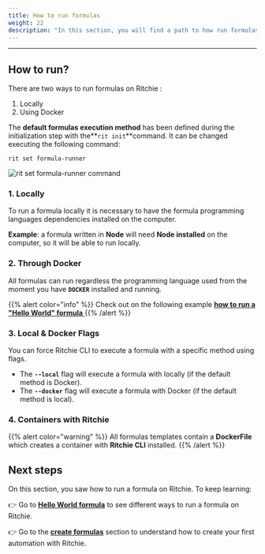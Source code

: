 ```yaml
---
title: How to run formulas
weight: 22
description: "In this section, you will find a path to how run formulas using Ritchie."
---
```


---

## How to run?

There are two ways to run formulas on Ritchie :

1. Locally
2. Using Docker

The **default formulas execution method** has been defined during the initialization step with the**`rit init`**command. It can be changed executing the following command:

```text
rit set formula-runner
```

![rit set formula-runner command](/docs-ritchie/large-gif-1374x404-.gif)

### 1. Locally

To run a formula locally it is necessary to have the formula programming languages dependencies installed on the computer.

**Example**: a formula written in **Node** will need **Node installed** on the computer, so it will be able to run locally.

### 2. Through Docker

All formulas can run regardless the programming language used from the moment you have **`DOCKER`** installed and running.

{{% alert color="info" %}}
Check out on the following example [**how to run a "Hello World" formula** ](commands.md)
{{% /alert %}}

### 3. Local & Docker Flags

You can force Ritchie CLI to execute a formula with a specific method using flags.

- The **`--local`** flag will execute a formula with locally \(if the default method is Docker\).
- The **`--docker`** flag will execute a formula with Docker \(if the default method is local\).

### 4. Containers with Ritchie

{{% alert color="warning" %}}
All formulas templates contain a **DockerFile** which creates a container with **Ritchie CLI** installed.
{{% /alert %}}

## Next steps

On this section, you saw how to run a formula on Ritchie. To keep learning:

👉 Go to [**Hello World formula**](commands.md) to see different ways to run a formula on Ritchie.

👉 Go to the [**create formulas**](../how-to-create-formulas.md) section to understand how to create your first automation with Ritchie.
